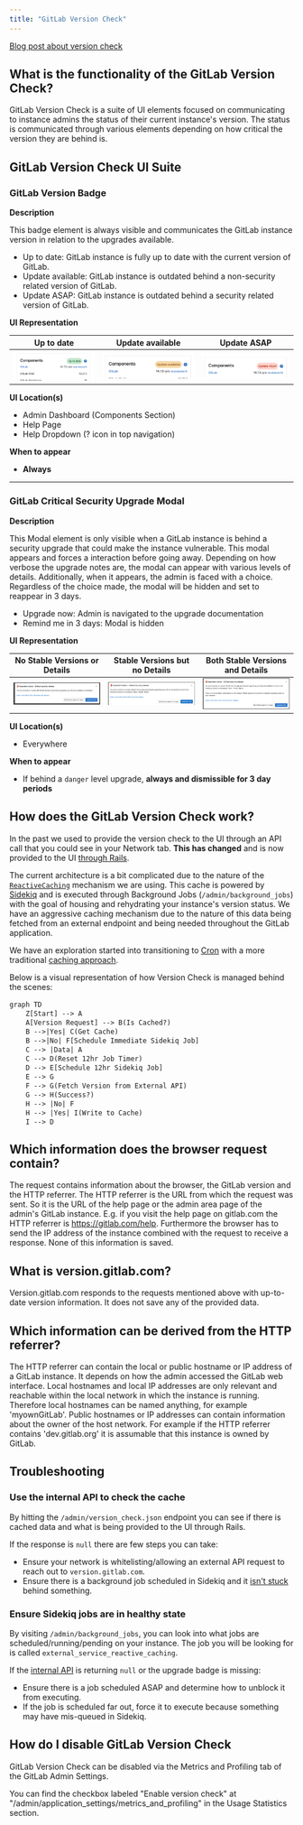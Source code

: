 ```yaml
---
title: "GitLab Version Check"
---
```


[Blog post about version check](https://about.gitlab.com/blog/2015/05/07/version-check/)

## What is the functionality of the GitLab Version Check?

GitLab Version Check is a suite of UI elements focused on communicating to instance
admins the status of their current instance's version. The status is communicated
through various elements depending on how critical the version they are behind is.

## GitLab Version Check UI Suite

### GitLab Version Badge

**Description**

This badge element is always visible and communicates the GitLab instance version in
relation to the upgrades available.

- Up to date: GitLab instance is fully up to date with the current version of GitLab.
- Update available: GitLab instance is outdated behind a non-security related version of GitLab.
- Update ASAP: GitLab instance is outdated behind a security related version of GitLab.

**UI Representation**

| Up to date | Update available | Update ASAP |
| ------ | ------ | ------ |
| <img src="images/up-to-date-badge.png" width="300px" alt="" /> | <img src="images/update-available-badge.png" width="300px" alt="" /> | <img src="images/update-asap-badge.png" width="300px" alt="" /> |

**UI Location(s)**

- Admin Dashboard (Components Section)
- Help Page
- Help Dropdown (? icon in top navigation)

**When to appear**

- **Always**

<hr />

### GitLab Critical Security Upgrade Modal

**Description**

This Modal element is only visible when a GitLab instance is behind a security
upgrade that could make the instance vulnerable. This modal appears and forces
a interaction before going away. Depending on how verbose the upgrade notes are,
the modal can appear with various levels of details. Additionally, when it appears,
the admin is faced with a choice. Regardless of the choice made, the modal will be
hidden and set to reappear in 3 days.

- Upgrade now: Admin is navigated to the upgrade documentation
- Remind me in 3 days: Modal is hidden

**UI Representation**

| No Stable Versions or Details | Stable Versions but no Details | Both Stable Versions and Details |
| ------ | ------ | ------ |
| ![No Stable Versions](images/critical-security-modal-no-stable-versions.png) | ![Stable Versions](images/critical-security-modal-stable-versions.png) | ![Stable Versions and Details](images/critical-security-modal-stable-versions-description.png) |

**UI Location(s)**

- Everywhere

**When to appear**

- If behind a `danger` level upgrade, **always and dismissible for 3 day periods**

## How does the GitLab Version Check work?

In the past we used to provide the version check to the UI through an API call that you could see in your Network tab.  **This has changed** and is now provided to the UI [through Rails](https://gitlab.com/gitlab-org/gitlab/-/merge_requests/103248).

The current architecture is a bit complicated due to the nature of the [`ReactiveCaching`](https://docs.gitlab.com/ee/development/reactive_caching.html) mechanism we are using. This cache is powered by [Sidekiq](https://github.com/mperham/sidekiq) and is executed through Background Jobs (`/admin/background_jobs`) with the goal of housing and rehydrating your instance's version status. We have an aggressive caching mechanism due to the nature of this data being fetched from an external endpoint and being needed throughout the GitLab application.

We have an exploration started into transitioning to [Cron](https://en.wikipedia.org/wiki/Cron) with a more traditional [caching approach](https://gitlab.com/gitlab-org/gitlab/-/issues/385017).

Below is a visual representation of how Version Check is managed behind the scenes:

```mermaid
graph TD
    Z[Start] --> A
    A[Version Request] --> B(Is Cached?)
    B -->|Yes| C(Get Cache)
    B -->|No| F[Schedule Immediate Sidekiq Job]
    C --> |Data| A
    C --> D(Reset 12hr Job Timer)
    D --> E[Schedule 12hr Sidekiq Job]
    E --> G
    F --> G(Fetch Version from External API)
    G --> H(Success?)
    H --> |No| F
    H --> |Yes| I(Write to Cache)
    I --> D
```

## Which information does the browser request contain?

The request contains information about the browser, the
GitLab version and the HTTP referrer. The HTTP referrer is the URL from
which the request was sent. So it is the URL of the help page or the admin
area page of the admin's GitLab instance. E.g. if you visit the help page on
gitlab.com the HTTP referrer is https://gitlab.com/help. Furthermore the
browser has to send the IP address of the instance combined with the request to
receive a response. None of this information is saved.

## What is version.gitlab.com?

Version.gitlab.com responds to the requests mentioned above with
up-to-date version information. It does not save any of the provided data.

## Which information can be derived from the HTTP referrer?

The HTTP referrer can contain the local or public hostname or IP address of a
GitLab instance. It depends on how the admin accessed the GitLab web interface.
Local hostnames and local IP addresses are only relevant and reachable within
the local network in which the instance is running. Therefore local hostnames
can be named anything, for example 'myownGitLab'. Public hostnames or
IP addresses can contain information about the owner of the host network.
For example if the HTTP referrer contains 'dev.gitlab.org' it is assumable that
this instance is owned by GitLab.

## Troubleshooting

### Use the internal API to check the cache

By hitting the  `/admin/version_check.json` endpoint you can see if there is cached data and what is being provided to the UI through Rails.

If the response is `null` there are few steps you can take:

- Ensure your network is whitelisting/allowing an external API request to reach out to `version.gitlab.com`.
- Ensure there is a background job scheduled in Sidekiq and it [isn't stuck](#ensure-sidekiq-jobs-are-in-healthy-state) behind something.

### Ensure Sidekiq jobs are in healthy state

By visiting `/admin/background_jobs`, you can look into what jobs are scheduled/running/pending on your instance.
The job you will be looking for is called `external_service_reactive_caching`.

If the [internal API](#use-the-internal-api-to-check-the-cache) is returning `null` or the upgrade badge is missing:

- Ensure there is a job scheduled ASAP and determine how to unblock it from executing.
- If the job is scheduled far out, force it to execute because something may have mis-queued in Sidekiq.

## How do I disable GitLab Version Check

GitLab Version Check can be disabled via the Metrics and Profiling tab of the GitLab Admin Settings.

You can find the checkbox labeled "Enable version check" at "/admin/application_settings/metrics_and_profiling" in the Usage Statistics section.
